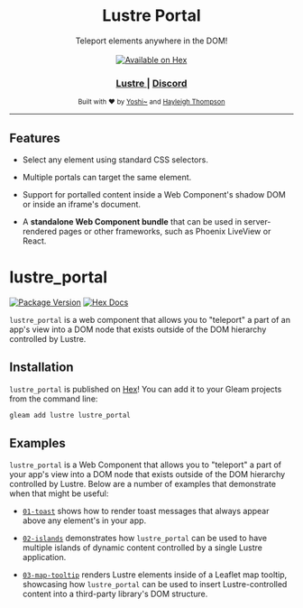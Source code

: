 <h1 align="center">Lustre Portal</h1>

<div align="center">
    Teleport elements anywhere in the DOM!
</div>

<br />

<div align="center">
  <a href="https://hex.pm/packages/lustre_portal">
      <img src="https://img.shields.io/hexpm/v/lustre_portal"
      alt="Available on Hex" />
  </a>
</div>

<div align="center">
  <h3>
    <a href="https://hexdocs.pm/lustre">
      Lustre
    </a>
    <span> | </span>
    <a href="https://discord.gg/Fm8Pwmy">
      Discord
    </a>
  </h3>
</div>

<div align="center">
  <sub>Built with ❤︎ by
  <a href="https://bsky.app/profile/joshi.monster">Yoshi~</a> and
  <a href="https://bsky.app/profile/hayleigh.dev">Hayleigh Thompson</a>
</div>

---

## Features

- Select any element using standard CSS selectors.

- Multiple portals can target the same element.

- Support for portalled content inside a Web Component's shadow DOM or inside
  an iframe's document.

- A **standalone Web Component bundle** that can be used in server-rendered pages
  or other frameworks, such as Phoenix LiveView or React.


# lustre_portal

[![Package Version](https://img.shields.io/hexpm/v/lustre_portal)](https://hex.pm/packages/lustre_portal)
[![Hex Docs](https://img.shields.io/badge/hex-docs-ffaff3)](https://hexdocs.pm/lustre_portal/)

`lustre_portal` is a web component that allows you to "teleport" a part of an
app's view into a DOM node that exists outside of the DOM hierarchy controlled
by Lustre.

## Installation

`lustre_portal` is published on [Hex](https://hex.pm/packages/lustre_portal)! You
can add it to your Gleam projects from the command line:

```sh
gleam add lustre lustre_portal
```

## Examples

`lustre_portal` is a Web Component that allows you to "teleport" a part of your
app's view into a DOM node that exists outside of the DOM hierarchy controlled
by Lustre. Below are a number of examples that demonstrate when that might be
useful:

- [`01-toast`](https://github.com/lustre-labs/portal/tree/main/examples/01-toast)
  shows how to render toast messages that always appear above any element's in
  your app.

- [`02-islands`](https://github.com/lustre-labs/portal/tree/main/examples/02-islands)
  demonstrates how `lustre_portal` can be used to have multiple islands of dynamic
  content controlled by a single Lustre application.

- [`03-map-tooltip`](https://github.com/lustre-labs/portal/tree/main/examples/03-map-tooltip)
  renders Lustre elements inside of a Leaflet map tooltip, showcasing how `lustre_portal`
  can be used to insert Lustre-controlled content into a third-party library's
  DOM structure.

<!-- - [`04-server-side-rendering`](#) shows how to use `lustre_portal` without a client
  Lustre application. -->
